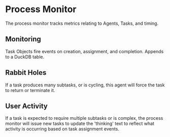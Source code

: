 # Process Monitor

The process monitor tracks metrics relating to Agents, Tasks, and timing. 

## Monitoring

Task Objects fire events on creation, assignment, and completion. Appends to a DuckDB table. 

## Rabbit Holes

If a task produces many subtasks, or is cycling, this agent will force the task to return or terminate it.

## User Activity

If a task is expected to require multiple subtasks or is complex, the process monitor will issue new tasks to update the 'thinking' text to reflect what activity is occurring based on task assignment events. 